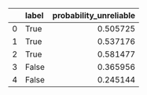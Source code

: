 |    | label   |   probability_unreliable |
|---:|:--------|-------------------------:|
|  0 | True    |                 0.505725 |
|  1 | True    |                 0.537176 |
|  2 | True    |                 0.581477 |
|  3 | False   |                 0.365956 |
|  4 | False   |                 0.245144 |